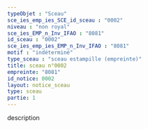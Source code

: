 ```yaml
---
typeObjet : "Sceau"
sce_ies_emp_ies_SCE_id_sceau : "0002"
niveau : "non royal"
sce_ies_EMP_n_Inv_IFAO : "8081"
id_sceau : "0002"
sce_ies_emp_ies_EMP_n_Inv_IFAO : "8081"
motif : "indéterminé"
type_sceau : "sceau estampille (empreinte)"
title: sceau n°0002
empreinte: "8081"
id_notice: 0002
layout: notice_sceau
type: sceau
partie: 1
---
```

description
